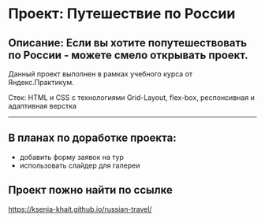 # Проект: Путешествие по России

Описание: Если вы хотите попутешествовать по России - можете смело открывать проект. 
---
Данный проект выполнен в рамках учебного курса от Яндекс.Практикум.

Стек: HTML и CSS с технологиями Grid-Layout, flex-box, респонсивная и адаптивная верстка

---
## В планах по доработке проекта: 
+  добавить форму заявок на тур
+  использовать слайдер для галереи

## Проект пожно найти по ссылке

https://ksenia-khait.github.io/russian-travel/
